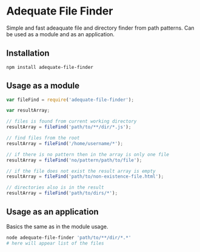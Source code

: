 # Adequate File Finder
Simple and fast adeaquate file and directory finder from path patterns. Can be used as a module and as an application.

## Installation
`npm install adequate-file-finder`

## Usage as a module

```js
var fileFind = require('adequate-file-finder');

var resultArray;

// files is found from current working directory
resultArray = fileFind('path/to/**/dir/*.js');

// find files from the root
resultArray = fileFind('/home/username/*');

// if there is no pattern then in the array is only one file
resultArray = fileFind('no/pattern/path/to/file');

// if the file does not exist the result array is empty
resultArray = fileFind('path/to/non-existence-file.html');

// directories also is in the result
resultArray = fileFind('path/to/dirs/*');
```

## Usage as an application

Basics the same as in the module usage.

```bash
node adequate-file-finder 'path/to/**/dir/*.*'
# here will appear list of the files
```